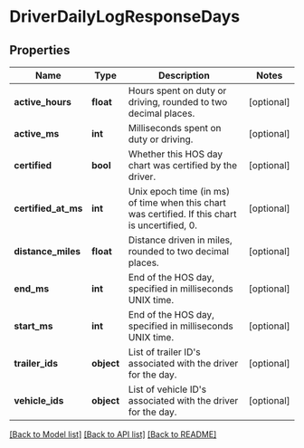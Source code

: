 # DriverDailyLogResponseDays

## Properties
Name | Type | Description | Notes
------------ | ------------- | ------------- | -------------
**active_hours** | **float** | Hours spent on duty or driving, rounded to two decimal places. | [optional] 
**active_ms** | **int** | Milliseconds spent on duty or driving. | [optional] 
**certified** | **bool** | Whether this HOS day chart was certified by the driver. | [optional] 
**certified_at_ms** | **int** | Unix epoch time (in ms) of time when this chart was certified. If this chart is uncertified, 0. | [optional] 
**distance_miles** | **float** | Distance driven in miles, rounded to two decimal places. | [optional] 
**end_ms** | **int** | End of the HOS day, specified in milliseconds UNIX time. | [optional] 
**start_ms** | **int** | End of the HOS day, specified in milliseconds UNIX time. | [optional] 
**trailer_ids** | **object** | List of trailer ID&#39;s associated with the driver for the day. | [optional] 
**vehicle_ids** | **object** | List of vehicle ID&#39;s associated with the driver for the day. | [optional] 

[[Back to Model list]](../README.md#documentation-for-models) [[Back to API list]](../README.md#documentation-for-api-endpoints) [[Back to README]](../README.md)


